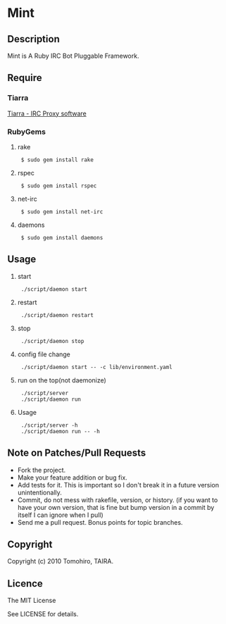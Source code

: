 Mint
================================================================================


Description
--------------------------------------------------------------------------------

Mint is A Ruby IRC Bot Pluggable Framework.


Require
--------------------------------------------------------------------------------

### Tiarra

[Tiarra - IRC Proxy software](http://www.clovery.jp/tiarra/)

### RubyGems

1. rake

        $ sudo gem install rake

2. rspec

        $ sudo gem install rspec

3. net-irc

        $ sudo gem install net-irc

4. daemons

        $ sudo gem install daemons


Usage
--------------------------------------------------------------------------------

1. start

        ./script/daemon start

2. restart

        ./script/daemon restart

3. stop

        ./script/daemon stop

4. config file change

        ./script/daemon start -- -c lib/environment.yaml

5. run on the top(not daemonize)

        ./script/server
        ./script/daemon run

6. Usage

        ./script/server -h
        ./script/daemon run -- -h


Note on Patches/Pull Requests
--------------------------------------------------------------------------------
 
- Fork the project.
- Make your feature addition or bug fix.
- Add tests for it. This is important so I don't break it in a
  future version unintentionally.
- Commit, do not mess with rakefile, version, or history.
  (if you want to have your own version, that is fine but bump version in a commit by itself I can ignore when I pull)
- Send me a pull request. Bonus points for topic branches.


Copyright
--------------------------------------------------------------------------------

Copyright (c) 2010 Tomohiro, TAIRA. 


Licence
--------------------------------------------------------------------------------

The MIT License

See LICENSE for details.
